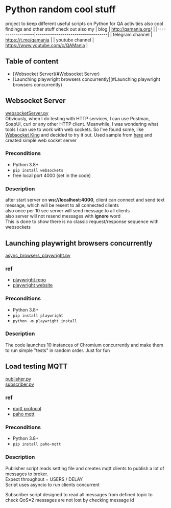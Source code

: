 # Python random cool stuff

project to keep different useful scripts on Python for QA activities also cool findings and other stuff check out also
my
| blog             | http://qamania.org/               |
|------------------|-----------------------------------|
| telegram channel | https://t.me/qamania              |
| youtube channel  | https://www.youtube.com/c/QAMania |

## Table of content
- [Websocket Server](#Websocket Server)
- [Launching playwright browsers concurrently](#Launching playwright browsers concurrently)

## Websocket Server
[websocketServer.py](websocketServer.py)  
Obviously, when I do testing with HTTP services, I can use Postman, SoapUI, curl or any other HTTP client. 
Meanwhile, I was wondering what tools I can use to work with web sockets. 
So I've found some, like [Websocket King](https://chrome.google.com/webstore/detail/websocket-king-client/cbcbkhdmedgianpaifchdaddpnmgnknn)
and decided to try it out.
Used sample from [here](https://medium.com/nuances-of-programming/как-создавать-веб-сокеты-в-python-1bc572045827)
and created simple web socket server

### Preconditions
- Python 3.8+
- 	`pip install websockets`
- free local port 4000 (set in the code)

### Description
after start server on **ws://localhost:4000**, client can connect and send text message, which will be resent to all connected clients  
also once per 10 sec server will send message to all clients  
also server will not resend messages with **ignore** word  
This is done to show there is no classic request/response sequence with websockets



## Launching playwright browsers concurrently
[async_browsers_playwright.py](async_browsers_playwright.py)    

### ref
- [playwright repo](https://github.com/microsoft/playwright-python)
- [playwright website](https://playwright.dev/)

### Preconditions
- Python 3.8+
- `pip install playwright`
- `python -m playwright install`

### Description
The code launches 10 instances of Chromium concurrently and make them to run simple "tests" in random order. Just for fun 


## Load testing MQTT
[publisher.py](mqtt/publisher.py)    
[subscriber.py](mqtt/subscriber.py)    

### ref
- [mqtt protocol](https://en.wikipedia.org/wiki/MQTT)
- [paho mqtt](https://pypi.org/project/paho-mqtt/)

### Preconditions
- Python 3.8+
- `pip install paho-mqtt`

### Description
Publisher script reads setting file and creates mqtt clients to publish a lot of messages to broker.  
Expect throughput = USERS / DELAY  
Script uses asyncio to run clients concurrent  

Subscriber script designed to read all messages from defined topic to check QoS=2 messages are not lost by checking message id